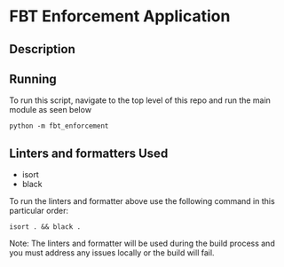 # FBT Enforcement Application

## Description

## Running
To run this script, navigate to the top level of this repo and run the main module as seen below
```
python -m fbt_enforcement
```

## Linters and formatters Used
- isort
- black

To run the linters and formatter above use the following command in this particular order:
```
isort . && black .
```
Note: The linters and formatter will be used during the build process and you must address any issues locally or the build will fail. 
